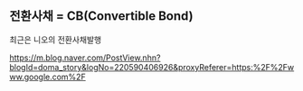 

## 전환사채 = CB(Convertible Bond)


최근은 니오의 전환사채발행


https://m.blog.naver.com/PostView.nhn?blogId=doma_story&logNo=220590406926&proxyReferer=https:%2F%2Fwww.google.com%2F


